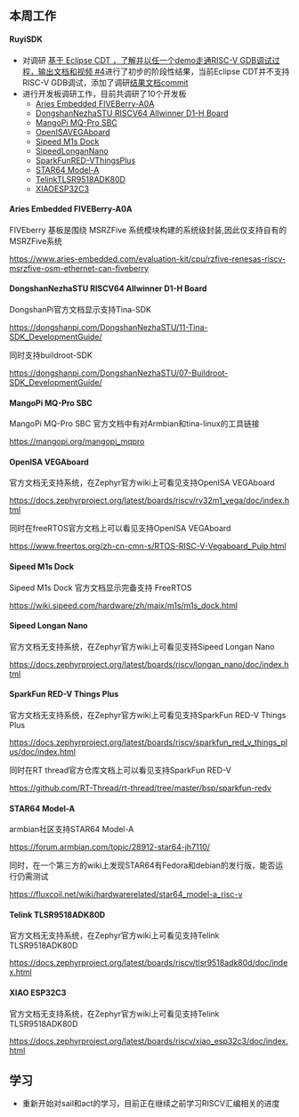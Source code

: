 ## 本周工作



#### RuyiSDK

- 对调研 [基于 Eclipse CDT ，了解并以任一个demo走通RISC-V GDB调试过程，输出文档和视频 #4](https://github.com/ruyisdk/pmd/issues/4)进行了初步的阶段性结果，当前Eclipse CDT并不支持RISC-V GDB调试，添加了调研[结果文档](./week30/Eclipse_CDT.md)[commit](https://github.com/ruyisdk/pmd/commit/99e261e2a7cc7741a1ff43bb5ebadeeadd5a1f92)
- 进行开发板调研工作，目前共调研了10个开发板
  - [Aries Embedded FIVEBerry-A0A](./week30/investigation/AriesEmbeddedFIVEBerry-A0A.md)
  - [DongshanNezhaSTU RISCV64 Allwinner D1-H Board](./week30/investigation/DongshanNezhaSTURISCV64AllwinnerD1-HBoard.md)
  - [MangoPi MQ-Pro SBC](./week30/investigation/MangoPiMQ-ProSBC.md)
  - [OpenISAVEGAboard](./week30/investigation/OpenISAVEGAboard.md)
  - [Sipeed M1s Dock](./week30/investigation/SipeedM1sDock.md)
  - [SipeedLonganNano](./week30/investigation/SipeedLonganNano.md)
  - [SparkFunRED-VThingsPlus](./week30/investigation/SparkFunRED-VThingsPlus.md)
  - [STAR64 Model-A](./week30/investigation/STAR64Model-A.md)
  - [TelinkTLSR9518ADK80D](./week30/investigation/TelinkTLSR9518ADK80D.md)
  - [XIAOESP32C3](./week30/investigation/XIAOESP32C3.md)

#### Aries Embedded FIVEBerry-A0A 

FIVEberry 基板是围绕 MSRZFive 系统模块构建的系统级封装,因此仅支持自有的MSRZFive系统

https://www.aries-embedded.com/evaluation-kit/cpu/rzfive-renesas-riscv-msrzfive-osm-ethernet-can-fiveberry

#### DongshanNezhaSTU RISCV64 Allwinner D1-H Board 

DongshanPi官方文档显示支持Tina-SDK

https://dongshanpi.com/DongshanNezhaSTU/11-Tina-SDK_DevelopmentGuide/

同时支持buildroot-SDK

https://dongshanpi.com/DongshanNezhaSTU/07-Buildroot-SDK_DevelopmentGuide/

#### MangoPi MQ-Pro SBC

MangoPi MQ-Pro SBC 官方文档中有对Armbian和tina-linux的工具链接

https://mangopi.org/mangopi_mqpro

#### OpenISA VEGAboard

官方文档无支持系统，在Zephyr官方wiki上可看见支持OpenISA VEGAboard

https://docs.zephyrproject.org/latest/boards/riscv/rv32m1_vega/doc/index.html

同时在freeRTOS官方文档上可以看见支持OpenISA VEGAboard

https://www.freertos.org/zh-cn-cmn-s/RTOS-RISC-V-Vegaboard_Pulp.html

#### Sipeed M1s Dock 

Sipeed M1s Dock 官方文档显示完备支持 FreeRTOS

https://wiki.sipeed.com/hardware/zh/maix/m1s/m1s_dock.html

#### Sipeed Longan Nano

官方文档无支持系统，在Zephyr官方wiki上可看见支持Sipeed Longan Nano

https://docs.zephyrproject.org/latest/boards/riscv/longan_nano/doc/index.html

#### SparkFun RED-V Things Plus

官方文档无支持系统，在Zephyr官方wiki上可看见支持SparkFun RED-V Things Plus

https://docs.zephyrproject.org/latest/boards/riscv/sparkfun_red_v_things_plus/doc/index.html

同时在RT thread官方仓库文档上可以看见支持SparkFun RED-V

https://github.com/RT-Thread/rt-thread/tree/master/bsp/sparkfun-redv

#### STAR64 Model-A

armbian社区支持STAR64 Model-A

https://forum.armbian.com/topic/28912-star64-jh7110/

同时，在一个第三方的wiki上发现STAR64有Fedora和debian的发行版，能否运行仍需测试

https://fluxcoil.net/wiki/hardwarerelated/star64_model-a_risc-v

#### Telink TLSR9518ADK80D

官方文档无支持系统，在Zephyr官方wiki上可看见支持Telink TLSR9518ADK80D

https://docs.zephyrproject.org/latest/boards/riscv/tlsr9518adk80d/doc/index.html

#### XIAO ESP32C3

官方文档无支持系统，在Zephyr官方wiki上可看见支持Telink TLSR9518ADK80D

https://docs.zephyrproject.org/latest/boards/riscv/xiao_esp32c3/doc/index.html

## 学习

- 重新开始对sail和act的学习，目前正在继续之前学习RISCV汇编相关的进度
